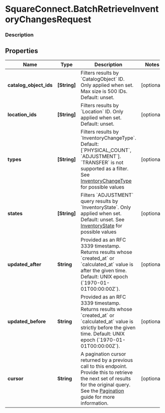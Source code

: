 # SquareConnect.BatchRetrieveInventoryChangesRequest

### Description



## Properties
Name | Type | Description | Notes
------------ | ------------- | ------------- | -------------
**catalog_object_ids** | **[String]** | Filters results by &#x60;CatalogObject&#x60; ID. Only applied when set. Max size is 500 IDs. Default: unset. | [optional] 
**location_ids** | **[String]** | Filters results by &#x60;Location&#x60; ID. Only applied when set. Default: unset. | [optional] 
**types** | **[String]** | Filters results by &#x60;InventoryChangeType&#x60;. Default: [&#x60;PHYSICAL_COUNT&#x60;, &#x60;ADJUSTMENT&#x60;]. &#x60;TRANSFER&#x60; is not supported as a filter. See [InventoryChangeType](#type-inventorychangetype) for possible values | [optional] 
**states** | **[String]** | Filters &#x60;ADJUSTMENT&#x60; query results by &#x60;InventoryState&#x60;. Only applied when set. Default: unset. See [InventoryState](#type-inventorystate) for possible values | [optional] 
**updated_after** | **String** | Provided as an RFC 3339 timestamp. Returns results whose &#x60;created_at&#x60; or &#x60;calculated_at&#x60; value is after the given time. Default: UNIX epoch (&#x60;1970-01-01T00:00:00Z&#x60;). | [optional] 
**updated_before** | **String** | Provided as an RFC 3339 timestamp. Returns results whose &#x60;created_at&#x60; or &#x60;calculated_at&#x60; value is strictly before the given time. Default: UNIX epoch (&#x60;1970-01-01T00:00:00Z&#x60;). | [optional] 
**cursor** | **String** | A pagination cursor returned by a previous call to this endpoint. Provide this to retrieve the next set of results for the original query.  See the [Pagination](https://developer.squareup.com/docs/working-with-apis/pagination) guide for more information. | [optional] 



